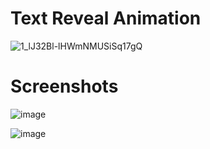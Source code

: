 # Text Reveal Animation

![1_lJ32Bl-lHWmNMUSiSq17gQ](https://user-images.githubusercontent.com/72864817/171863780-16f7afb7-32a5-4547-a427-23c8a8ed0524.png)

# Screenshots

![image](https://user-images.githubusercontent.com/72864817/173185924-e8b3638a-6926-4f38-9212-2d813f4be381.png)

![image](https://user-images.githubusercontent.com/72864817/173185968-711711f0-0702-479f-a509-a7548400c3c0.png)

